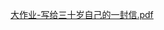 [大作业-写给三十岁自己的一封信.pdf](https://gh.hitcs.cc/https://raw.githubusercontent.com/HIT-OpenCS/CS_Courses/main/选修课程/大学生心理健康/大作业-写给三十岁自己的一封信.pdf)

